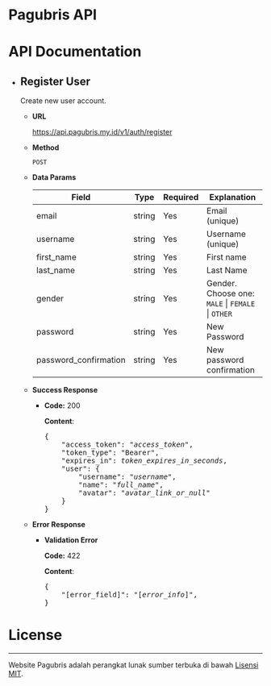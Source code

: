 # Pagubris API

# API Documentation

-   ## Register User

    Create new user account.

    -   **URL**

        https://api.pagubris.my.id/v1/auth/register

    -   **Method**

        `POST`

    -   **Data Params**

        | Field                 | Type   | Required | Explanation                                            |
        | --------------------- | ------ | -------- | ------------------------------------------------------ |
        | email                 | string | Yes      | Email (unique)                                         |
        | username              | string | Yes      | Username (unique)                                      |
        | first_name            | string | Yes      | First name                                             |
        | last_name             | string | Yes      | Last Name                                              |
        | gender                | string | Yes      | Gender. Choose one: <br> `MALE` \| `FEMALE` \| `OTHER` |
        | password              | string | Yes      | New Password                                           |
        | password_confirmation | string | Yes      | New password confirmation                              |

    -   **Success Response**

        -   **Code:** 200

            **Content**:

            <pre>
            {
                "access_token": "<i>access_token</i>",
                "token_type": "Bearer",
                "expires_in": <i>token_expires_in_seconds</i>,
                "user": {
                    "username": "<i>username</i>",
                    "name": "<i>full_name</i>",
                    "avatar": "<i>avatar_link_or_null</i>"
                }
            }
            </pre>

    -   **Error Response**

        -   **Validation Error**

            **Code:** 422

            **Content**:

            <pre>
            {
                "[error_field]": "[<i>error_info</i>]",
            }
            </pre>

# License

---

Website Pagubris adalah perangkat lunak sumber terbuka di bawah [Lisensi MIT](https://opensource.org/licenses/MIT).
